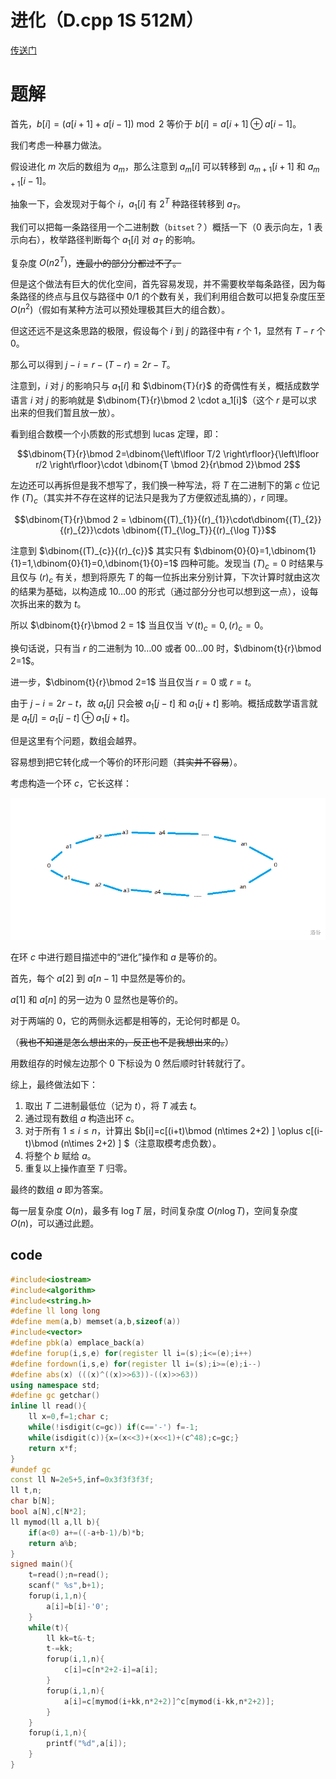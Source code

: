 # 进化（D.cpp 1S 512M）
[传送门](https://local.cwoi.com.cn:8443/contest/C0216/problem/C)

# 题解

首先，$b[i]=(a[i+1]+a[i-1])\bmod 2$ 等价于 $b[i]=a[i+1] \oplus a[i-1]$。

我们考虑一种暴力做法。

假设进化 $m$ 次后的数组为 $a_m$，那么注意到 $a_m[i]$ 可以转移到 $a_{m+1}[i+1]$ 和 $a_{m+1}[i-1]$。

抽象一下，会发现对于每个 $i$，$a_1[i]$ 有 $2^T$ 种路径转移到 $a_T$。

我们可以把每一条路径用一个二进制数（`bitset`？）概括一下（$0$ 表示向左，$1$ 表示向右），枚举路径判断每个 $a_1[i]$ 对 $a_T$ 的影响。

复杂度 $O(n 2^T)$，~~连最小的部分分都过不了。~~

但是这个做法有巨大的优化空间，首先容易发现，并不需要枚举每条路径，因为每条路径的终点与且仅与路径中 $0$/$1$ 的个数有关，我们利用组合数可以把复杂度压至 $O(n^2)$（假如有某种方法可以预处理极其巨大的组合数）。

但这还远不是这条思路的极限，假设每个 $i$ 到 $j$ 的路径中有 $r$ 个 $1$，显然有 $T-r$ 个 $0$。

那么可以得到 $j-i=r-(T-r)=2r-T$。

注意到，$i$ 对 $j$ 的影响只与 $a_1[i]$ 和 $\dbinom{T}{r}$ 的奇偶性有关，概括成数学语言 $i$ 对 $j$ 的影响就是 $\dbinom{T}{r}\bmod 2 \cdot a_1[i]$（这个 $r$ 是可以求出来的但我们暂且放一放）。

看到组合数模一个小质数的形式想到 lucas 定理，即：

$$\dbinom{T}{r}\bmod 2=\dbinom{\left\lfloor T/2 \right\rfloor}{\left\lfloor r/2 \right\rfloor}\cdot \dbinom{T \bmod 2}{r\bmod 2}\bmod 2$$

左边还可以再拆但是我不想写了，我们换一种写法，将 $T$ 在二进制下的第 $c$ 位记作 $(T)_{c}$（其实并不存在这样的记法只是我为了方便叙述乱搞的），$r$ 同理。

$$\dbinom{T}{r}\bmod 2 = \dbinom{(T)_{1}}{(r)_{1}}\cdot\dbinom{(T)_{2}}{(r)_{2}}\cdots \dbinom{(T)_{\log_T}}{(r)_{\log T}}$$

注意到 $\dbinom{(T)_{c}}{(r)_{c}}$ 其实只有 $\dbinom{0}{0}=1,\dbinom{1}{1}=1,\dbinom{0}{1}=0,\dbinom{1}{0}=1$ 四种可能。发现当 $(T)_c=0$ 时结果与且仅与 $(r)_c$ 有关，想到将原先 $T$ 的每一位拆出来分别计算，下次计算时就由这次的结果为基础，以构造成 $10\dots00$ 的形式（通过部分分也可以想到这一点），设每次拆出来的数为 $t$。

所以 $\dbinom{t}{r}\bmod 2 = 1$ 当且仅当 $\forall (t)_c=0,(r)_c=0$。

换句话说，只有当 $r$ 的二进制为 $10\dots00$ 或者 $00\dots00$ 时，$\dbinom{t}{r}\bmod 2=1$。

进一步，$\dbinom{t}{r}\bmod 2=1$ 当且仅当 $r=0$ 或 $r=t$。

由于 $j-i=2r-t$，故 $a_t[j]$ 只会被 $a_1[j-t]$ 和 $a_1[j+t]$ 影响。概括成数学语言就是 $a_t[j]=a_1[j-t]\oplus a_1[j+t]$。

但是这里有个问题，数组会越界。

容易想到把它转化成一个等价的环形问题（~~其实并不容易~~）。

考虑构造一个环 $c$，它长这样：

![图示](../pictures/20230407C_C_1.png)

在环 $c$ 中进行题目描述中的“进化”操作和 $a$ 是等价的。

首先，每个 $a[2]$ 到 $a[n-1]$ 中显然是等价的。

$a[1]$ 和 $a[n]$ 的另一边为 $0$ 显然也是等价的。

对于两端的 $0$，它的两侧永远都是相等的，无论何时都是 $0$。

（~~我也不知道是怎么想出来的，反正也不是我想出来的。~~）

用数组存的时候左边那个 $0$ 下标设为 $0$ 然后顺时针转就行了。

综上，最终做法如下：

1. 取出 $T$ 二进制最低位（记为 $t$），将 $T$ 减去 $t$。
2. 通过现有数组 $a$ 构造出环 $c$。
3. 对于所有 $1\le i \le n$，计算出 $b[i]=c[(i+t)\bmod (n\times 2+2) ] \oplus c[(i-t)\bmod (n\times 2+2) ] $（注意取模考虑负数）。
4. 将整个 $b$ 赋给 $a$。
5. 重复以上操作直至 $T$ 归零。

最终的数组 $a$ 即为答案。

每一层复杂度 $O(n)$，最多有 $\log T$ 层，时间复杂度 $O(n\log T)$，空间复杂度 $O(n)$，可以通过此题。

## code
```cpp
#include<iostream>
#include<algorithm>
#include<string.h>
#define ll long long
#define mem(a,b) memset(a,b,sizeof(a))
#include<vector>
#define pbk(a) emplace_back(a)
#define forup(i,s,e) for(register ll i=(s);i<=(e);i++)
#define fordown(i,s,e) for(register ll i=(s);i>=(e);i--)
#define abs(x) (((x)^((x)>>63))-((x)>>63))
using namespace std;
#define gc getchar()
inline ll read(){
    ll x=0,f=1;char c;
    while(!isdigit(c=gc)) if(c=='-') f=-1;
    while(isdigit(c)){x=(x<<3)+(x<<1)+(c^48);c=gc;}
    return x*f;
}
#undef gc
const ll N=2e5+5,inf=0x3f3f3f3f;
ll t,n;
char b[N];
bool a[N],c[N*2];
ll mymod(ll a,ll b){
	if(a<0) a+=((-a+b-1)/b)*b;
	return a%b;
}
signed main(){
	t=read();n=read();
	scanf(" %s",b+1);
	forup(i,1,n){
		a[i]=b[i]-'0';
	}
	while(t){
		ll kk=t&-t;
		t-=kk;
		forup(i,1,n){
			c[i]=c[n*2+2-i]=a[i];
		}
		forup(i,1,n){
			a[i]=c[mymod(i+kk,n*2+2)]^c[mymod(i-kk,n*2+2)];
		}
	}
	forup(i,1,n){
		printf("%d",a[i]);
	}
} 
```

